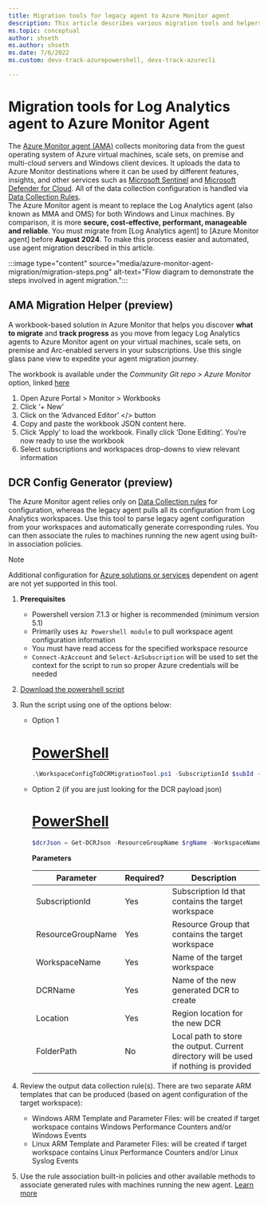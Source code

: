```yaml
---
title: Migration tools for legacy agent to Azure Monitor agent
description: This article describes various migration tools and helpers available for migrating from the existing legacy agents to the new Azure Monitor agent (AMA) and data collection rules (DCR).
ms.topic: conceptual
author: shseth
ms.author: shseth
ms.date: 7/6/2022 
ms.custom: devx-track-azurepowershell, devx-track-azurecli

---
```


# Migration tools for Log Analytics agent to Azure Monitor Agent
The [Azure Monitor agent (AMA)](azure-monitor-agent-overview.md) collects monitoring data from the guest operating system of Azure virtual machines, scale sets, on premise and multi-cloud servers and Windows client devices. It uploads the data to Azure Monitor destinations where it can be used by different features, insights, and other services such as [Microsoft Sentinel](../../sentintel/../sentinel/overview.md) and [Microsoft Defender for Cloud](../../defender-for-cloud/defender-for-cloud-introduction.md). All of the data collection configuration is handled via [Data Collection Rules](../essentials/data-collection-rule-overview.md).  
The Azure Monitor agent is meant to replace the Log Analytics agent (also known as MMA and OMS) for both Windows and Linux machines. By comparison, it is more **secure, cost-effective, performant, manageable and reliable**. You must migrate from [Log Analytics agent] to [Azure Monitor agent] before **August 2024**. To make this process easier and automated, use agent migration described in this article.

:::image type="content" source="media/azure-monitor-agent-migration/migration-steps.png" alt-text="Flow diagram to demonstrate the steps involved in agent migration.":::

## AMA Migration Helper (preview)
A workbook-based solution in Azure Monitor that helps you discover **what to migrate** and **track progress** as you move from legacy Log Analytics agents to Azure Monitor agent on your virtual machines, scale sets, on premise and Arc-enabled servers in your subscriptions. Use this single glass pane view to expedite your agent migration journey. 

The workbook is available under the *Community Git repo > Azure Monitor* option, linked [here](https://github.com/microsoft/AzureMonitorCommunity/tree/master/Azure%20Services/Azure%20Monitor/Agents/Migration%20Tools/Migration%20Helper%20Workbook)

1. Open Azure Portal > Monitor > Workbooks
2. Click ‘+ New’
3. Click on the ‘Advanced Editor’ </> button
4. Copy and paste the workbook JSON content here.
5. Click ‘Apply’ to load the workbook. Finally click ‘Done Editing’. You’re now ready to use the workbook
6. Select subscriptions and workspaces drop-downs to view relevant information


## DCR Config Generator (preview)
The Azure Monitor agent relies only on [Data Collection rules](../essentials/data-collection-rule-overview.md) for configuration, whereas the legacy agent pulls all its configuration from Log Analytics workspaces. Use this tool to parse legacy agent configuration from your workspaces and automatically generate corresponding rules. You can then associate the rules to machines running the new agent using built-in association policies. 

> [!NOTE]
> Additional configuration for [Azure solutions or services](./azure-monitor-agent-overview.md#supported-services-and-features) dependent on agent are not yet supported in this tool. 


1. **Prerequisites**
	- Powershell version 7.1.3 or higher is recommended (minimum version 5.1)
	- Primarily uses `Az Powershell module` to pull workspace agent configuration information
	- You must have read access for the specified workspace resource
	- `Connect-AzAccount` and `Select-AzSubscription` will be used to set the context for the script to run so proper Azure credentials will be needed
2. [Download the powershell script](https://github.com/microsoft/AzureMonitorCommunity/tree/master/Azure%20Services/Azure%20Monitor/Agents/Migration%20Tools/DCR%20Config%20Generator)
2. Run the script using one of the options below:
	- Option 1
		# [PowerShell](#tab/ARMAgentPowerShell)
		```powershell
		.\WorkspaceConfigToDCRMigrationTool.ps1 -SubscriptionId $subId -ResourceGroupName $rgName -WorkspaceName $workspaceName -DCRName $dcrName -Location $location -FolderPath $folderPath
		```
	- Option 2 (if you are just looking for the DCR payload json)
		# [PowerShell](#tab/ARMAgentPowerShell)
		```powershell
		$dcrJson = Get-DCRJson -ResourceGroupName $rgName -WorkspaceName $workspaceName -PlatformType $platformType $dcrJson | ConvertTo-Json -Depth 10 | Out-File "<filepath>\OutputFiles\dcr_output.json"
		```
	
		**Parameters**  
		
		| Parameter | Required? | Description |
		|------|------|------|
		| SubscriptionId | Yes | Subscription Id that contains the target workspace |
		| ResourceGroupName | Yes | Resource Group that contains the target workspace |
		| WorkspaceName | Yes | Name of the target workspace |
		| DCRName | Yes | Name of the new generated DCR to create |
		| Location | Yes | Region location for the new DCR |
		| FolderPath | No |  Local path to store the output. Current directory will be used if nothing is provided |  
	
3. Review the output data collection rule(s). There are two separate ARM templates that can be produced (based on agent configuration of the target workspace):
	- Windows ARM Template and Parameter Files: will be created if target workspace contains Windows Performance Counters and/or Windows Events
	- Linux ARM Template and Parameter Files: will be created if target workspace contains Linux Performance Counters and/or Linux Syslog Events
	
4. Use the rule association built-in policies and other available methods to associate generated rules with machines running the new agent. [Learn more](./data-collection-rule-azure-monitor-agent.md#create-data-collection-rule-and-association)
